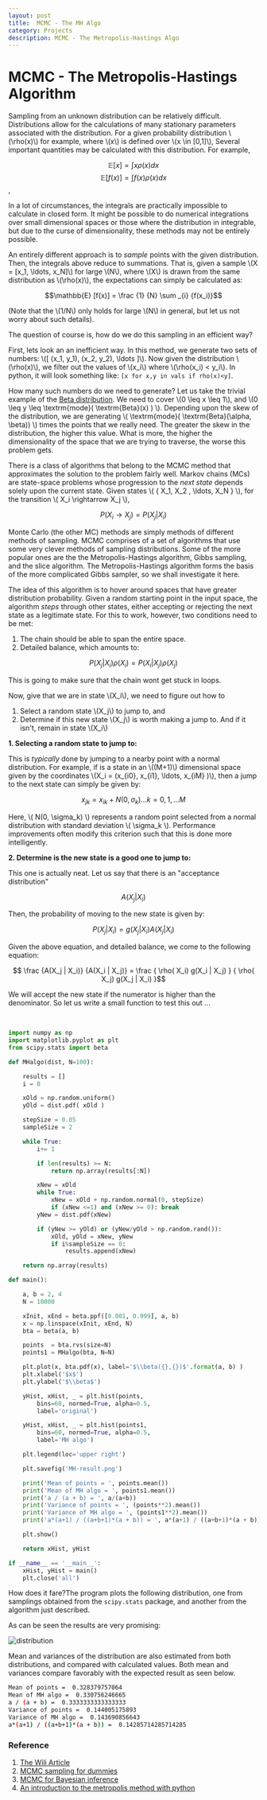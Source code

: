 ```yaml
---
layout: post
title:  MCMC - The MH Algo
category: Projects
description: MCMC - The Metropolis-Hastings Algo
---
```


# MCMC - The Metropolis-Hastings Algorithm

Sampling from an unknown distribution can be relatively difficult. Distributions allow for the calculations of many stationary parameters associated with the distribution. For a given probability distribution \\(\rho(x)\\) for example, where \\(x\\) is defined over \\(x \in [0,1]\\), Several important quantities may be calculated with this distribution. For example, 



$$\mathbb{E} [x] = \int{ x \rho(x) dx } $$
$$\mathbb{E} [f(x)] = \int{ f(x) \rho(x) dx } $$,

In a lot of circumstances, the integrals are practically impossible to calculate in closed form. It might be possible to do numerical integrations over small dimensional spaces or those where the distribution in integrable, but due to the curse of dimensionality, these methods may not be entirely possible. 

An entirely different approach is to *sample* points with the given distribution. Then, the integrals above reduce to summations. That is, given a sample \\(X = [x_1, \ldots, x_N]\\) for large \\(N\\), where \\(X\\) is drawn from the same distribution as \\(\rho(x)\\), the expectations can simply be calculated as:

$$\mathbb{E} [f(x)] = \frac {1} {N}  \sum _{i} {f(x_i)}$$

(Note that the \\(1/N\\) only holds for large \\(N\\) in general, but let us not worry about such details).

The question of course is, how do we do this sampling in an efficient way? 

First, lets look an an inefficient way. In this method, we generate two sets of numbers: \\([ (x_1, y_1), (x_2, y_2), \ldots  ]\\). Now given the distribution \\(\rho(x)\\), we filter out the values of \\(x_i\\) where \\(\rho(x_i) < y_i\\). In python, it will look something like: `[x for x,y in vals if rho(x)<y]`.

How many such numbers do we need to generate? Let us take the trivial example of the [Beta distribution](https://en.wikipedia.org/wiki/Beta_distribution). We need to cover \\(0 \leq x  \leq 1\\), and \\(0 \leq y  \leq \textrm{mode}( \textrm{Beta}(x) ) \\). Depending upon the skew of the distribution, we are generating \\(  \textrm{mode}( \textrm{Beta}(\alpha, \beta))   \\) times the points that we really need. The greater the skew in the distribution, the higher this value. What is more, the higher the dimensionality of the space that we are trying to traverse, the worse this problem gets. 

There is a class of algorithms that belong to the MCMC method that approximates the solution to the problem fairly well. Markov chains (MCs) are state-space problems whose progression to the *next state*  depends solely upon the current state. Given states \\( \{  X_1,  X_2 , \ldots, X_N \} \\), for the transition \\(  X_i  \rightarrow X_j   \\),

$$P(X_i  \rightarrow X_j ) =  P(X_j  | X_i )$$

Monte Carlo (the other MC) methods are simply methods of different methods of sampling. MCMC comprises of a set of algorithms that use some very clever methods of sampling distributions. Some of the more popular ones are the the Metropolis-Hastings algorithm, Gibbs sampling, and the slice algorithm. The Metropolis-Hastings algorithm forms the basis of the more complicated Gibbs sampler, so we shall investigate it here. 

The idea of this algorithm is to hover around spaces that have greater distribution probability. Given a random starting point in the input space, the algorithm *steps* through other states, either accepting or rejecting the next state as a legitimate state. For this to work, however, two conditions need to be met:

 1. The chain should be able to span the entire space. 
 2. Detailed balance, which amounts to: 

$$P(X_j  | X_i )\rho( X_i ) = P(X_i  | X_j )\rho( X_j )$$ 
 
 This is going to make sure that the chain wont get stuck in loops. 

Now, give that we are in state \\(X_i\\), we need to figure out how to 

 1. Select a random state \\(X_j\\) to jump to, and
 2. Determine if this new state \\(X_j\\) is worth making a jump to. And if it isn't,  remain in state \\(X_i\\)

**1. Selecting a random state to jump to:**

This is *typically* done by jumping to a nearby point with a normal distribution. For example, if is a state in an \\((M+1)\\) dimensional space given by the coordinates \\(X_i = (x_{i0}, x_{i1}, \ldots, x_{iM}  )\\), then a jump to the next state can simply be given by:

$$ x_{jk} = x_{ik} + N(0, \sigma_k) \ldots k = 0, 1, ... M$$

Here, \\( N(0, \sigma_k) \\) represents a random point selected from a normal distribution with standard deviation \\( \sigma_k \\). Performance improvements often modify this criterion such that this is done more intelligently.

**2. Determine is the new state is a good one to jump to:**

This one is actually neat. Let us say that there is an "acceptance distribution" 

$$A( X_j | X_i ) $$ 

Then, the probability of moving to the new state is given by:

$$P(X_j | X_i)  = g(X_j | X_i) A(X_j | X_i)$$

Given the above equation, and detailed balance, we come to the following equation:

$$ \frac {A(X_j | X_i)} {A(X_i | X_j)}  = \frac { \rho( X_i) g(X_i | X_j) }  { \rho( X_j) g(X_j | X_i) }$$

We will accept the new state if the numerator is higher than the denominator. So let us write a small function to test this out ...

<br>

```python
import numpy as np
import matplotlib.pyplot as plt
from scipy.stats import beta

def MHalgo(dist, N=100):

    results = []
    i = 0

    xOld = np.random.uniform()
    yOld = dist.pdf( xOld )

    stepSize = 0.05
    sampleSize = 2

    while True:
        i+= 1

        if len(results) >= N:
            return np.array(results[:N])

        xNew = xOld
        while True:
            xNew = xOld + np.random.normal(0, stepSize)
            if (xNew <=1) and (xNew >= 0): break
        yNew = dist.pdf(xNew)

        if (yNew >= yOld) or (yNew/yOld > np.random.rand()):
            xOld, yOld = xNew, yNew
            if i%sampleSize == 0:
                results.append(xNew)

    return np.array(results)

def main():

    a, b = 2, 4
    N = 10000

    xInit, xEnd = beta.ppf([0.001, 0.999], a, b)
    x = np.linspace(xInit, xEnd, N)
    bta = beta(a, b)

    points  = bta.rvs(size=N)
    points1 = MHalgo(bta, N=N)

    plt.plot(x, bta.pdf(x), label='$\\beta({},{})$'.format(a, b) )
    plt.xlabel('$x$')
    plt.ylabel('$\\beta$')

    yHist, xHist, _ = plt.hist(points, 
        bins=60, normed=True, alpha=0.5, 
        label='original')

    yHist, xHist, _ = plt.hist(points1, 
        bins=60, normed=True, alpha=0.5, 
        label='MH algo')

    plt.legend(loc='upper right')

    plt.savefig('MH-result.png')

    print('Mean of points = ', points.mean())
    print('Mean of MH algo = ', points1.mean())
    print('a / (a + b) = ', a/(a+b))
    print('Variance of points = ', (points**2).mean())
    print('Variance of MH algo = ', (points1**2).mean())
    print('a*(a+1) / ((a+b+1)*(a + b)) = ', a*(a+1) / ((a+b+1)*(a + b)))

    plt.show()

    return xHist, yHist

if __name__ == '__main__':
    xHist, yHist = main()
    plt.close('all')
```

How does it fare?The program plots the following distribution, one from samplings obtained from the `scipy.stats` package, and another from the algorithm just described. 

As can be seen the results are very promising:

![distribution](img/MH-result.png)

Mean and variances of the distribution are also estimated from both distributions, and compared with calculated values. Both mean and variances compare favorably with the expected result as seen below.

```bash
Mean of points =  0.328379757064
Mean of MH algo =  0.330756246665
a / (a + b) =  0.3333333333333333
Variance of points =  0.144005175893
Variance of MH algo =  0.143690856643
a*(a+1) / ((a+b+1)*(a + b)) =  0.14285714285714285
```

### Reference

1. [The Wili Article](https://en.wikipedia.org/wiki/Metropolis–Hastings_algorithm) 
2. [MCMC sampling for dummies](http://twiecki.github.io/blog/2015/11/10/mcmc-sampling/)
3. [MCMC for Bayesian inference](https://www.quantstart.com/articles/Markov-Chain-Monte-Carlo-for-Bayesian-Inference-The-Metropolis-Algorithm)
4. [An introduction to the metropolis method with python](http://www.nehalemlabs.net/prototype/blog/2014/02/24/an-introduction-to-the-metropolis-method-with-python/)
